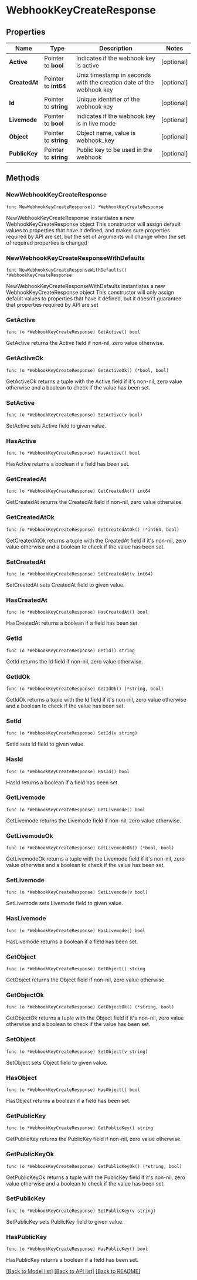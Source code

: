 # WebhookKeyCreateResponse

## Properties

Name | Type | Description | Notes
------------ | ------------- | ------------- | -------------
**Active** | Pointer to **bool** | Indicates if the webhook key is active | [optional] 
**CreatedAt** | Pointer to **int64** | Unix timestamp in seconds with the creation date of the webhook key | [optional] 
**Id** | Pointer to **string** | Unique identifier of the webhook key | [optional] 
**Livemode** | Pointer to **bool** | Indicates if the webhook key is in live mode | [optional] 
**Object** | Pointer to **string** | Object name, value is webhook_key | [optional] 
**PublicKey** | Pointer to **string** | Public key to be used in the webhook | [optional] 

## Methods

### NewWebhookKeyCreateResponse

`func NewWebhookKeyCreateResponse() *WebhookKeyCreateResponse`

NewWebhookKeyCreateResponse instantiates a new WebhookKeyCreateResponse object
This constructor will assign default values to properties that have it defined,
and makes sure properties required by API are set, but the set of arguments
will change when the set of required properties is changed

### NewWebhookKeyCreateResponseWithDefaults

`func NewWebhookKeyCreateResponseWithDefaults() *WebhookKeyCreateResponse`

NewWebhookKeyCreateResponseWithDefaults instantiates a new WebhookKeyCreateResponse object
This constructor will only assign default values to properties that have it defined,
but it doesn't guarantee that properties required by API are set

### GetActive

`func (o *WebhookKeyCreateResponse) GetActive() bool`

GetActive returns the Active field if non-nil, zero value otherwise.

### GetActiveOk

`func (o *WebhookKeyCreateResponse) GetActiveOk() (*bool, bool)`

GetActiveOk returns a tuple with the Active field if it's non-nil, zero value otherwise
and a boolean to check if the value has been set.

### SetActive

`func (o *WebhookKeyCreateResponse) SetActive(v bool)`

SetActive sets Active field to given value.

### HasActive

`func (o *WebhookKeyCreateResponse) HasActive() bool`

HasActive returns a boolean if a field has been set.

### GetCreatedAt

`func (o *WebhookKeyCreateResponse) GetCreatedAt() int64`

GetCreatedAt returns the CreatedAt field if non-nil, zero value otherwise.

### GetCreatedAtOk

`func (o *WebhookKeyCreateResponse) GetCreatedAtOk() (*int64, bool)`

GetCreatedAtOk returns a tuple with the CreatedAt field if it's non-nil, zero value otherwise
and a boolean to check if the value has been set.

### SetCreatedAt

`func (o *WebhookKeyCreateResponse) SetCreatedAt(v int64)`

SetCreatedAt sets CreatedAt field to given value.

### HasCreatedAt

`func (o *WebhookKeyCreateResponse) HasCreatedAt() bool`

HasCreatedAt returns a boolean if a field has been set.

### GetId

`func (o *WebhookKeyCreateResponse) GetId() string`

GetId returns the Id field if non-nil, zero value otherwise.

### GetIdOk

`func (o *WebhookKeyCreateResponse) GetIdOk() (*string, bool)`

GetIdOk returns a tuple with the Id field if it's non-nil, zero value otherwise
and a boolean to check if the value has been set.

### SetId

`func (o *WebhookKeyCreateResponse) SetId(v string)`

SetId sets Id field to given value.

### HasId

`func (o *WebhookKeyCreateResponse) HasId() bool`

HasId returns a boolean if a field has been set.

### GetLivemode

`func (o *WebhookKeyCreateResponse) GetLivemode() bool`

GetLivemode returns the Livemode field if non-nil, zero value otherwise.

### GetLivemodeOk

`func (o *WebhookKeyCreateResponse) GetLivemodeOk() (*bool, bool)`

GetLivemodeOk returns a tuple with the Livemode field if it's non-nil, zero value otherwise
and a boolean to check if the value has been set.

### SetLivemode

`func (o *WebhookKeyCreateResponse) SetLivemode(v bool)`

SetLivemode sets Livemode field to given value.

### HasLivemode

`func (o *WebhookKeyCreateResponse) HasLivemode() bool`

HasLivemode returns a boolean if a field has been set.

### GetObject

`func (o *WebhookKeyCreateResponse) GetObject() string`

GetObject returns the Object field if non-nil, zero value otherwise.

### GetObjectOk

`func (o *WebhookKeyCreateResponse) GetObjectOk() (*string, bool)`

GetObjectOk returns a tuple with the Object field if it's non-nil, zero value otherwise
and a boolean to check if the value has been set.

### SetObject

`func (o *WebhookKeyCreateResponse) SetObject(v string)`

SetObject sets Object field to given value.

### HasObject

`func (o *WebhookKeyCreateResponse) HasObject() bool`

HasObject returns a boolean if a field has been set.

### GetPublicKey

`func (o *WebhookKeyCreateResponse) GetPublicKey() string`

GetPublicKey returns the PublicKey field if non-nil, zero value otherwise.

### GetPublicKeyOk

`func (o *WebhookKeyCreateResponse) GetPublicKeyOk() (*string, bool)`

GetPublicKeyOk returns a tuple with the PublicKey field if it's non-nil, zero value otherwise
and a boolean to check if the value has been set.

### SetPublicKey

`func (o *WebhookKeyCreateResponse) SetPublicKey(v string)`

SetPublicKey sets PublicKey field to given value.

### HasPublicKey

`func (o *WebhookKeyCreateResponse) HasPublicKey() bool`

HasPublicKey returns a boolean if a field has been set.


[[Back to Model list]](../README.md#documentation-for-models) [[Back to API list]](../README.md#documentation-for-api-endpoints) [[Back to README]](../README.md)


